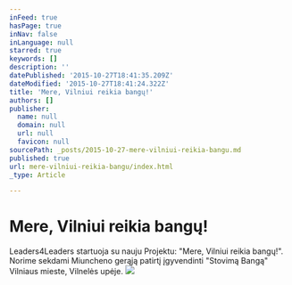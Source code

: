 ```yaml
---
inFeed: true
hasPage: true
inNav: false
inLanguage: null
starred: true
keywords: []
description: ''
datePublished: '2015-10-27T18:41:35.209Z'
dateModified: '2015-10-27T18:41:24.322Z'
title: 'Mere, Vilniui reikia bangų!'
authors: []
publisher:
  name: null
  domain: null
  url: null
  favicon: null
sourcePath: _posts/2015-10-27-mere-vilniui-reikia-bangu.md
published: true
url: mere-vilniui-reikia-bangu/index.html
_type: Article

---
```

# Mere, Vilniui reikia bangų!

Leaders4Leaders startuoja su nauju Projektu: "Mere, Vilniui reikia bangų!". Norime sekdami Miuncheno gerąją patirtį įgyvendinti "Stovimą Bangą" Vilniaus mieste, Vilnelės upėje.
![](https://the-grid-user-content.s3-us-west-2.amazonaws.com/6cdd236e-7af8-4c51-9413-bf1be9bed37a.png)